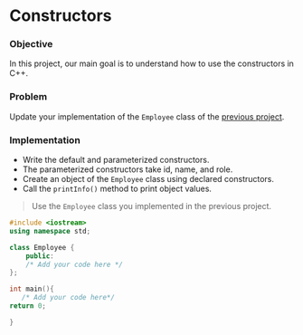 # Constructors

### Objective

In this project, our main goal is to understand how to use the constructors in C++.

### Problem

Update your implementation of the `Employee` class of the [previous project](https://github.com/SAFCSP-Team/cpp-class-project).

### Implementation
- Write the default and parameterized constructors.
- The parameterized constructors take id, name, and role.
- Create an object of the `Employee` class using declared constructors.
- Call the `printInfo()` method to print object values.

> Use the `Employee` class you implemented in the previous project.

  
```cpp
#include <iostream>
using namespace std;

class Employee {
    public:
    /* Add your code here */
};

int main(){
   /* Add your code here*/
return 0;

}
```


